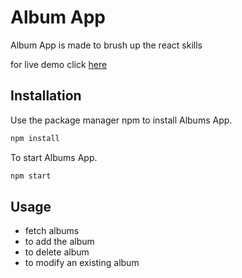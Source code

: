 # Album App

Album App is made to brush up the react skills 

for live demo click [here](https://album-murex.vercel.app/) 

## Installation

Use the package manager npm to install Albums App.

```bash
npm install
```

To start Albums App.

```bash
npm start
```
## Usage
* fetch albums
* to add the album
* to delete album
* to modify an existing album

